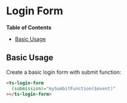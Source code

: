 <h1>Login Form</h1>

<!-- START doctoc generated TOC please keep comment here to allow auto update -->
<!-- DON'T EDIT THIS SECTION, INSTEAD RE-RUN doctoc TO UPDATE -->
**Table of Contents**

- [Basic Usage](#basic-usage)

<!-- END doctoc generated TOC please keep comment here to allow auto update -->

## Basic Usage

Create a basic login form with submit function:

```html
<ts-login-form
  (submission)="mySumbitFunction($event)"
></ts-login-form>
```
